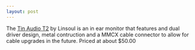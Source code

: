 ```yaml
---
layout: post
---
```


The [Tin Audio T2](https://amzn.to/3dYrsrO) by Linsoul is an in ear monitor that features and dual driver design, metal contruction and a MMCX cable connector to allow for cable upgrades in the future. Priced at about $50.00